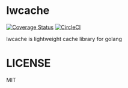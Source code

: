 # lwcache
[![Coverage Status](https://coveralls.io/repos/github/azihsoyn/lwcache/badge.svg?branch=master)](https://coveralls.io/github/azihsoyn/lwcache?branch=master)
[![CircleCI](https://circleci.com/gh/azihsoyn/lwcache.svg?style=shield)](https://circleci.com/gh/azihsoyn/lwcache)

lwcache is lightweight cache library for golang


# LICENSE
MIT
